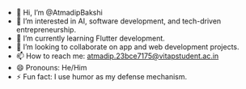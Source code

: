- 👋 Hi, I’m @AtmadipBakshi  
- 👀 I’m interested in AI, software development, and tech-driven entrepreneurship.  
- 🌱 I’m currently learning Flutter development.  
- 💞️ I’m looking to collaborate on app and web development projects.  
- 📫 How to reach me: atmadip.23bce7175@vitapstudent.ac.in  
- 😄 Pronouns: He/Him  
- ⚡ Fun fact: I use humor as my defense mechanism.  

